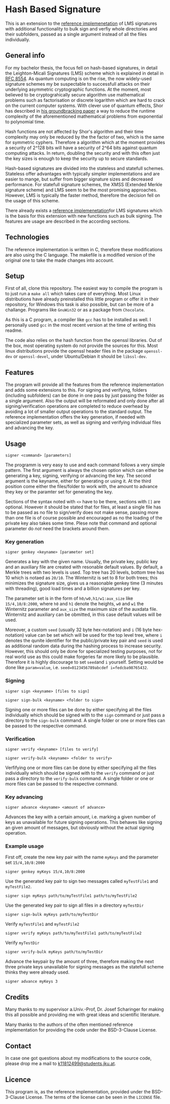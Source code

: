 # Hash Based Signature #

This is an extension to the [reference implemenetation](https://github.com/cisco/hash-sigs) of LMS signatures with additional functionality to bulk sign and verfiy whole directories and their subfolders, passed as a single argument instead of all the files individually.

## General info ##

For my bachelor thesis, the focus fell on hash-based signatures, in detail the Leighton-Micali Signatures (LMS) scheme which is explained in detail in [RFC 8554](https://tools.ietf.org/html/rfc8554). As quantum computing is on the rise, the now widely-used signature schemes my be suspectable to successfull attacks on their underlying asymmetric cryptographic functions. At the moment, most believed to be cryptograhically secure algorithm use mathematical problems such as factorisation or discrete logarithm which are hard to crack on the current computer systems. With clever use of quantum effects, Shor has described in [his groundbracking paper](https://ieeexplore.ieee.org/abstract/document/365700) a way to reduce the runtime complexity of the aforementioned mathematical problems from exponential to polynomial time.

Hash functions are not affected by Shor's algorithm and their time complexity may only be reduced by the the factor of two, which is the same for symmetric cyphers. Therefore a algorithm which at the moment provides a security of 2^128 bits will have a security of 2^64 bits against quantum computing attacks. In return, doubling the security and with this often just the key sizes is enough to keep the security up to secure standards.

Hash-based signatures are divided into the stateless and statefull schemes. Stateless offer advantages with typically simpler implementations and are easier to mange, but suffer from bigger signature sizes and decreased performance. For statefull signature schemes, the XMSS (Extended Merkle signature scheme) and LMS seem to be the most promising approaches. However, LMS is typically the faster method, therefore the decision fell on the usage of this scheme.

There already exists a [reference implemenetation](https://github.com/cisco/hash-sigs)for LMS signatures which is the basis for this extension with new functions such as bulk signing. The features are usage are described in the according sections.

## Technologies ##

The reference implementation is written in C, therefore these modifications are also using the C language. The makefile is a modified version of the original one to take the made changes into account.

## Setup ##

First of all, clone this repository. The easiest way to compile the program is to just run a `make all` which takes care of everything. Most Linux distributions have already preinstalled this little program or offer it in their repository, for Windows this task is also possible, but can be more of a challange. Programs like `GnuWin32` or as a package from `Chocolate`.

As this is a C program, a compiler like `gcc` has to be installed as well. I personally used `gcc` in the most recent version at the time of writing this readme.

The code also relies on the hash function from the openssl libraries. Out of the box, most operating system do not provide the sources for this. Most linux distributions provide the openssl header files in the package `openssl-dev` or `openssl-devel`, under Ubuntu/Debian it should be `libssl-dev`.

## Features ##

The program will provide all the features from the reference implementation and adds some extensions to this. For signing and verifying, folders (including subfolders) can be done in one pass by just passing the folder as a single argument. Also the output will be reformated and only done after all signing/verification operations are completed to reduce overhead by avoiding a lot of smaller output operations to the standard output. The reference implementation offers the key generation, if needed with specialized parameter sets, as well as signing and verifying individual files and advancing the key.

## Usage ##

```text
signer <command> [parameters]
```

The programm is very easy to use and each command follows a very simple pattern. The first argument is always the chosen option which can either be generating a key, signing, verifying or advancing the key. The second argument is the keyname, either for generating or using it. At the third position come either the files/folder to work with, the amount to advance they key or the paramter set for generating the key.

Sections of the syntax noted with `<>` have to be there, sections with `[]` are optional. However it should be stated that for files, at least a single file has to be passed as no file to sign/verify does not make sense, passing more than one file is of course possible and encouraged as no the loading of the private key also takes some time. Plese note that command and optional parameter do *not* need the brackets around them.

### Key generation ###

```text
signer genkey <keyname> [parameter set]
```

Generates a key with the given name. Usually, the private key, public key and an auxiliary file are created with resonable default values. By default, a Merkle trees with two levels is used. Top tree has 20 levels, bottom tree has 10 which is notaed as `20/10`. The Winternitz is set to 8 for both trees; this minimizes the signature size, gives us a reasonable genkey time (3 minutes with threading), good load times and a billion signatures per key.

The parameter set is in the form of `h0/w0,h1/w1:aux_size` like `15/4,10/8:2000`, where `h0` and `h1` denote the heights, `w0` and `w1` the Winternitz parameter and `aux_size` the maximum size of the auxdata file. Winternitz and auxiliary can be obmitted, in this case default values will be used.

Moreover, a custom `seed` (usually 32 byte hex-notation)  and `i` (16 byte hex-notation) value can be set which will be used for the top level tree, where `i` denotes the qunite identifier for the public/private key pair and `seed` is used as additional random data during the hashing process to increase security. However, this should only be done for specialized testing purposes, not for real world use as this could make forgeries far more likely to be plausible. Therefore it is highly discourage to set `seed`and `i` yourself. Setting would be done like `param=value`, i.e. `seed=0123456789abcdef i=fedcba98765432`.

### Signing ###

```text
signer sign <keyname> [files to sign]
```

```text
signer sign-bulk <keyname> <folder to sign>
```

Signing one or more files can be done by either specifying all the files individually which should be signed with to the `sign` command or just pass a directory to the `sign-bulk` command. A single folder or one or more files can be passed to the respective command.

### Verification ###

```text
signer verify <keyname> [files to verify]
```

```text
signer verify-bulk <keyname> <folder to verify>
```

Verfifying one or more files can be done by either specifying all the files individually which should be signed with to the `verify` command or just pass a directory to the `verify-bulk` command. A single folder or one or more files can be passed to the respective command.

### Key advancing ###

```text
signer advance <keyname> <amount of advance>
```

Advances the key with a certain amount, i.e. marking a given number of keys as unavailable for future signing operations. This behaves like signing an given amount of messages, but obviously without the actual signing operation.

### Example usage ###

First off, create the new key pair with the name `myKeys` and the parameter set `15/4,10/8:2000`

```text
signer genkey myKeys 15/4,10/8:2000
```

Use the generated key pair to sign two messages called `myTestFile1` and `myTestFile2`.

```text
signer sign myKeys path/to/myTestFile1 path/to/myTestFile2
```

Use the generated key pair to sign all files in a directory `myTestDir`

```text
signer sign-bulk myKeys path/to/myTestDir
```

Verify `myTestFile1` and `myTestFile2`

```text
signer verify myKeys path/to/myTestFile1 path/to/myTestFile2
```

Verify `myTestDir`

```text
signer verify-bulk myKeys path/to/myTestDir
```

Advance the keypair by the amount of three, therefore making the next three private keys unavailable for signing messages as the statefull scheme thinks they were already used.

```text
signer advance myKeys 3
```

## Credits ##

Many thanks to my supervisor a.Univ.-Prof, Dr. Josef Scharinger for making this all possible and providing me with great ideas and scientific literature.

Many thanks to the authors of the often mentioned reference implementation for providing the code under the BSD-3-Clause License.

## Contact ##

In case one got questions about my modifications to the source code, please drop me a mail to [k11812499@students.jku.at](mailto:k11812499@students.jku.at).

## Licence ##

This program is, as the reference implementation, provided under the BSD-3-Clause License. The terms of the license can be seen in the `LICENSE` file.
